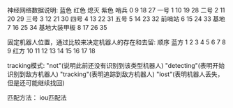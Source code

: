 神经网络数据说明:
      蓝色   红色     熄灭    紫色
哨兵   0      9       18      27
一号   1      10      19      28
二号   2      11      20      29
三号   3      12      21      30
四号   4      13      22      31
五号   5      14      23      32
前哨站 6      15      24      33
基地   7      16      25      34
基地大装甲板 8      17      26      35

固定机器人位置，通过比较来决定机器人的存在和去留: 顺序 蓝方 1 2 3 4 5 6 7 8 9 红方 10 11 12 13 14 15 16 17 18 

tracking模式: "not"(说明此前还没有识别到该类型机器人) "detecting"(表明开始识别到敌方机器人) "tracking"(表明追踪到敌方机器人) "lost"(表明机器人丢失，但是还可能继续找回)

匹配方法： iou匹配法
